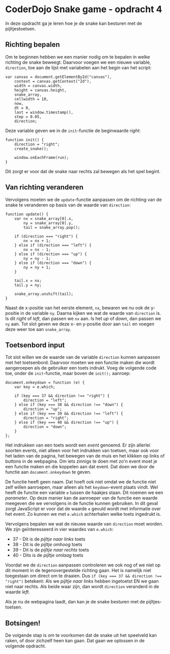 # CoderDojo Snake game - opdracht 4

In deze opdracht ga je leren hoe je de snake kan besturen met de pijltjestoetsen.

## Richting bepalen

Om te beginnen hebben we een manier nodig om te bepalen in welke richting de snake beweegt. Daarvoor voegen we een nieuwe variable, `direction`, toe aan de lijst met variabelen aan het begin van het script:

	var canvas = document.getElementById("canvas"),
		context = canvas.getContext("2d"),
		width = canvas.width,
		height = canvas.height,
		snake_array,
		cellwidth = 10,
        now,
        dt = 0,
        last = window.timestamp(),
        step = 0.05,
        direction;

Deze variable geven we in de `init`-functie de beginwaarde *right*:

    function init() {
        direction = "right";
        create_snake();
        
        window.onEachFrame(run);
    }

Dit zorgt er voor dat de snake naar rechts zal bewegen als het spel begint.

## Van richting veranderen

Vervolgens moeten we de `update`-functie aanpassen om de richting van de snake te veranderen op basis van de waarde van `direction`:

	function update() {
		var nx = snake_array[0].x,
            ny = snake_array[0].y,
            tail = snake_array.pop();
        
        if (direction === "right") {
            nx = nx + 1;
        } else if (direction === "left") {
            nx = nx - 1;
        } else if (direction === "up") {
            ny = ny - 1;
        } else if (direction === "down") {
            ny = ny + 1;
        }
        
		tail.x = nx;
        tail.y = ny;

		snake_array.unshift(tail);
	}

Naast de x-positie van het eerste element, `nx`, bewaren we nu ook de y-positie in de variable `ny`. Daarna kijken we wat de waarde van `direction` is. Is dit *right* of *left*, dan passen we `nx` aan. Is het *up* of *down*, dan passen we `ny` aan. Tot slot geven we deze x- en y-positie door aan `tail` en voegen deze weer toe aan `snake_array`.

## Toetsenbord input

Tot slot willen we de waarde van de variable `direction` kunnen aanpassen met het toetsenbord. Daarvoor moeten we een functie maken die wordt aangeroepen als de gebruiker een toets indrukt. Voeg de volgende code toe, onder de `init`-functie, maar boven de `init();` aanroep:

    document.onkeydown = function (e) {
        var key = e.which;
        
        if (key === 37 && direction !== "right") {
            direction = "left";
        } else if (key === 38 && direction !== "down") {
            direction = "up";
        } else if (key === 39 && direction !== "left") {
            direction = "right";
        } else if (key === 40 && direction !== "up") {
            direction = "down";
        }
    };

Het indrukken van een toets wordt een *event* genoemd. Er zijn allerlei soorten events, niet alleen voor het indrukken van toetsen, maar ook voor het laden van de pagina, het bewegen van de muis en het klikken op links of buttons in de webpagina. Om iets zinnigs te doen met zo'n event moet je een functie maken en die koppelen aan dat event. Dat doen we door de functie aan `document.onkeydown` te geven.

De functie heeft geen naam. Dat hoeft ook niet omdat we de functie niet zelf willen aanroepen, maar alleen als het `keydown`-event plaats vindt. Wel heeft de functie een variable `e` tussen de haakjes staan. Dit noemen we een *parameter*. Op deze manier kan de aanroeper van de functie een waarde meegeven die we vervolgens in de functie kunnen gebruiken. In dit geval zorgt JavaScript er voor dat de waarde `e` gevuld wordt met informatie over het event. Zo kunnen we met `e.which` achterhalen welke toets ingedrukt is.

Vervolgens bepalen we wat de nieuwe waarde van `direction` moet worden. We zijn geïnteresseerd in vier waardes van `e.which`:

* 37 - Dit is de *pijltje naar links* toets
* 38 - Dit is de *pijltje omhoog* toets
* 39 - Dit is de *pijltje naar rechts* toets
* 40 - Dits is de *pijltje omlaag* toets

Voordat we de `direction` aanpassen controleren we ook nog of we niet op dit moment in de tegenovergestelde richting gaan. Het is namelijk niet toegestaan om direct om te draaien. Dus `if (key === 37 && direction !== "right")` betekent: Als we *pijltje naar links* hebben ingetoetst EN we gaan niet naar rechts. Als beide waar zijn, dan wordt `direction` veranderd in de waarde *left*.

Als je nu de webpagina laadt, dan kan je de snake besturen met de pijltjes-toetsen.

## Botsingen!

De volgende stap is om te voorkomen dat de snake uit het speelveld kan raken, of door zichzelf heen kan gaan. Dat gaan we oplossen in de volgende opdracht.